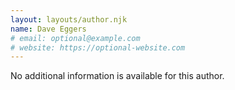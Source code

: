 ```yaml
---
layout: layouts/author.njk
name: Dave Eggers
# email: optional@example.com
# website: https://optional-website.com
---
```

No additional information is available for this author.

